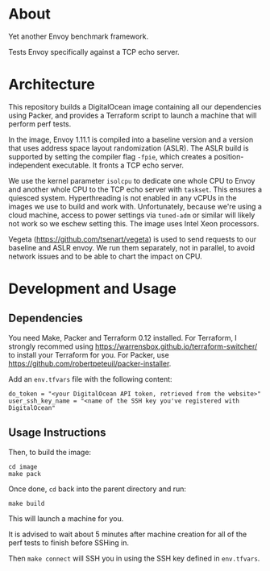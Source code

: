 # About

Yet another Envoy benchmark framework.

Tests Envoy specifically against a TCP echo server.

# Architecture

This repository builds a DigitalOcean image containing all our dependencies using Packer, and provides a Terraform script to launch a machine that will perform perf tests.

In the image, Envoy 1.11.1 is compiled into a baseline version and a version that uses address space layout randomization (ASLR). The ASLR build is supported by setting the compiler flag `-fpie`, which creates a position-independent executable. It fronts a TCP echo server.

We use the kernel parameter `isolcpu` to dedicate one whole CPU to Envoy and another whole CPU to the TCP echo server with `taskset`. This ensures a quiesced system. Hyperthreading is not enabled in any vCPUs in the images we use to build and work with. Unfortunately, because we're using a cloud machine, access to power settings via `tuned-adm` or similar will likely not work so we eschew setting this.  The image uses Intel Xeon processors.

Vegeta (https://github.com/tsenart/vegeta) is used to send requests to our baseline and ASLR envoy. We run them separately, not in parallel, to avoid network issues and to be able to chart the impact on CPU.

# Development and Usage

## Dependencies

You need Make, Packer and Terraform 0.12 installed. For Terraform, I strongly recommed using https://warrensbox.github.io/terraform-switcher/ to install your Terraform for you. For Packer, use https://github.com/robertpeteuil/packer-installer.

Add an `env.tfvars` file with the following content:

```
do_token = "<your DigitalOcean API token, retrieved from the website>"
user_ssh_key_name = "<name of the SSH key you've registered with DigitalOcean"
```

## Usage Instructions
Then, to build the image:

```
cd image
make pack
```

Once done, `cd` back into the parent directory and run:

```
make build
```

This will launch a machine for you. 

It is advised to wait about 5 minutes after machine creation for all of the perf tests to finish before SSHing in. 

Then `make connect` will SSH you in using the SSH key defined in `env.tfvars`. 
